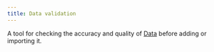 ```yaml
---
title: Data validation
---
```

A tool for checking the accuracy and quality of [Data](danielesalvatore/data-analysts/foundations/data.md) before adding or importing it.